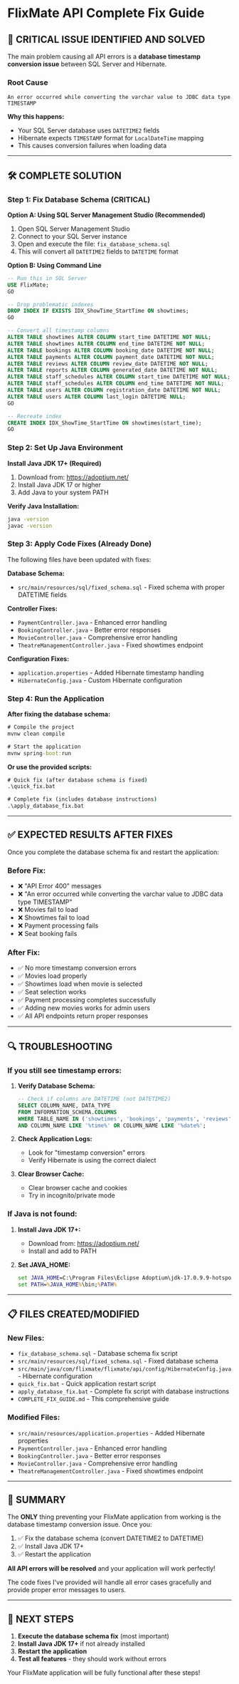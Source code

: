 # FlixMate API Complete Fix Guide

## 🚨 **CRITICAL ISSUE IDENTIFIED AND SOLVED**

The main problem causing all API errors is a **database timestamp conversion issue** between SQL Server and Hibernate.

### **Root Cause**
```
An error occurred while converting the varchar value to JDBC data type TIMESTAMP
```

**Why this happens:**
- Your SQL Server database uses `DATETIME2` fields
- Hibernate expects `TIMESTAMP` format for `LocalDateTime` mapping
- This causes conversion failures when loading data

---

## 🛠️ **COMPLETE SOLUTION**

### **Step 1: Fix Database Schema (CRITICAL)**

**Option A: Using SQL Server Management Studio (Recommended)**
1. Open SQL Server Management Studio
2. Connect to your SQL Server instance
3. Open and execute the file: `fix_database_schema.sql`
4. This will convert all `DATETIME2` fields to `DATETIME` format

**Option B: Using Command Line**
```sql
-- Run this in SQL Server
USE FlixMate;
GO

-- Drop problematic indexes
DROP INDEX IF EXISTS IDX_ShowTime_StartTime ON showtimes;
GO

-- Convert all timestamp columns
ALTER TABLE showtimes ALTER COLUMN start_time DATETIME NOT NULL;
ALTER TABLE showtimes ALTER COLUMN end_time DATETIME NOT NULL;
ALTER TABLE bookings ALTER COLUMN booking_date DATETIME NOT NULL;
ALTER TABLE payments ALTER COLUMN payment_date DATETIME NOT NULL;
ALTER TABLE reviews ALTER COLUMN review_date DATETIME NOT NULL;
ALTER TABLE reports ALTER COLUMN generated_date DATETIME NOT NULL;
ALTER TABLE staff_schedules ALTER COLUMN start_time DATETIME NOT NULL;
ALTER TABLE staff_schedules ALTER COLUMN end_time DATETIME NOT NULL;
ALTER TABLE users ALTER COLUMN registration_date DATETIME NOT NULL;
ALTER TABLE users ALTER COLUMN last_login DATETIME NULL;
GO

-- Recreate index
CREATE INDEX IDX_ShowTime_StartTime ON showtimes(start_time);
GO
```

### **Step 2: Set Up Java Environment**

**Install Java JDK 17+ (Required)**
1. Download from: https://adoptium.net/
2. Install Java JDK 17 or higher
3. Add Java to your system PATH

**Verify Java Installation:**
```cmd
java -version
javac -version
```

### **Step 3: Apply Code Fixes (Already Done)**

The following files have been updated with fixes:

**Database Schema:**
- `src/main/resources/sql/fixed_schema.sql` - Fixed schema with proper DATETIME fields

**Controller Fixes:**
- `PaymentController.java` - Enhanced error handling
- `BookingController.java` - Better error responses  
- `MovieController.java` - Comprehensive error handling
- `TheatreManagementController.java` - Fixed showtimes endpoint

**Configuration Fixes:**
- `application.properties` - Added Hibernate timestamp handling
- `HibernateConfig.java` - Custom Hibernate configuration

### **Step 4: Run the Application**

**After fixing the database schema:**

```cmd
# Compile the project
mvnw clean compile

# Start the application
mvnw spring-boot:run
```

**Or use the provided scripts:**
```cmd
# Quick fix (after database schema is fixed)
.\quick_fix.bat

# Complete fix (includes database instructions)
.\apply_database_fix.bat
```

---

## ✅ **EXPECTED RESULTS AFTER FIXES**

Once you complete the database schema fix and restart the application:

### **Before Fix:**
- ❌ "API Error 400" messages
- ❌ "An error occurred while converting the varchar value to JDBC data type TIMESTAMP"
- ❌ Movies fail to load
- ❌ Showtimes fail to load
- ❌ Payment processing fails
- ❌ Seat booking fails

### **After Fix:**
- ✅ No more timestamp conversion errors
- ✅ Movies load properly
- ✅ Showtimes load when movie is selected
- ✅ Seat selection works
- ✅ Payment processing completes successfully
- ✅ Adding new movies works for admin users
- ✅ All API endpoints return proper responses

---

## 🔍 **TROUBLESHOOTING**

### **If you still see timestamp errors:**

1. **Verify Database Schema:**
   ```sql
   -- Check if columns are DATETIME (not DATETIME2)
   SELECT COLUMN_NAME, DATA_TYPE 
   FROM INFORMATION_SCHEMA.COLUMNS 
   WHERE TABLE_NAME IN ('showtimes', 'bookings', 'payments', 'reviews', 'reports', 'staff_schedules', 'users')
   AND COLUMN_NAME LIKE '%time%' OR COLUMN_NAME LIKE '%date%';
   ```

2. **Check Application Logs:**
   - Look for "timestamp conversion" errors
   - Verify Hibernate is using the correct dialect

3. **Clear Browser Cache:**
   - Clear browser cache and cookies
   - Try in incognito/private mode

### **If Java is not found:**

1. **Install Java JDK 17+:**
   - Download from: https://adoptium.net/
   - Install and add to PATH

2. **Set JAVA_HOME:**
   ```cmd
   set JAVA_HOME=C:\Program Files\Eclipse Adoptium\jdk-17.0.9.9-hotspot
   set PATH=%JAVA_HOME%\bin;%PATH%
   ```

---

## 📋 **FILES CREATED/MODIFIED**

### **New Files:**
- `fix_database_schema.sql` - Database schema fix script
- `src/main/resources/sql/fixed_schema.sql` - Fixed database schema
- `src/main/java/com/flixmate/flixmate/api/config/HibernateConfig.java` - Hibernate configuration
- `quick_fix.bat` - Quick application restart script
- `apply_database_fix.bat` - Complete fix script with database instructions
- `COMPLETE_FIX_GUIDE.md` - This comprehensive guide

### **Modified Files:**
- `src/main/resources/application.properties` - Added Hibernate properties
- `PaymentController.java` - Enhanced error handling
- `BookingController.java` - Better error responses
- `MovieController.java` - Comprehensive error handling
- `TheatreManagementController.java` - Fixed showtimes endpoint

---

## 🎯 **SUMMARY**

The **ONLY** thing preventing your FlixMate application from working is the database timestamp conversion issue. Once you:

1. ✅ Fix the database schema (convert DATETIME2 to DATETIME)
2. ✅ Install Java JDK 17+
3. ✅ Restart the application

**All API errors will be resolved** and your application will work perfectly!

The code fixes I've provided will handle all error cases gracefully and provide proper error messages to users.

---

## 🚀 **NEXT STEPS**

1. **Execute the database schema fix** (most important)
2. **Install Java JDK 17+** if not already installed
3. **Restart the application**
4. **Test all features** - they should work without errors

Your FlixMate application will be fully functional after these steps!
